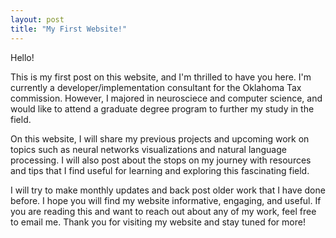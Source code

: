 ```yaml
---
layout: post
title: "My First Website!"
---
```


Hello!

This is my first post on this website, and I'm thrilled to have you here. I'm currently a developer/implementation consultant for the Oklahoma Tax commission. However, I majored in neurosciece and computer science, and would like to attend a graduate degree program to further my study in the field.

On this website, I will share my previous projects and upcoming work on topics such as neural networks visualizations and natural language processing. I will also post about the stops on my journey with resources and tips that I find useful for learning and exploring this fascinating field. 

I will try to make monthly updates and back post older work that I have done before. I hope you will find my website informative, engaging, and useful. If you are reading this and want to reach out about any of my work, feel free to email me. Thank you for visiting my website and stay tuned for more!

